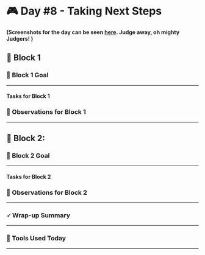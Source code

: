 # 🎮 Day #8 - Taking Next Steps

**(Screenshots for the day can be seen [here](../Screenshots/Day8.md). Judge away, oh mighty Judgers! )**

## 🧱 Block 1

### 🎯 Block 1 Goal

---



#### Tasks for Block 1



### 🧠 Observations for Block 1

---


## 🧱 Block 2: 

### 🎯 Block 2 Goal

---



#### Tasks for Block 2


  
### 🧠 Observations for Block 2

---



### 🗸 Wrap-up Summary

---



### 🧰 Tools Used Today

---

